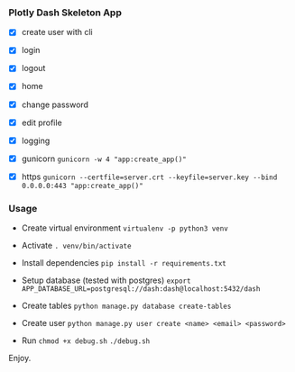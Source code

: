 ### Plotly Dash Skeleton App


- [x] create user with cli
- [x] login
- [x] logout
- [x] home
- [x] change password
- [x] edit profile
- [x] logging
- [x] gunicorn `gunicorn -w 4 "app:create_app()"`
- [x] https `gunicorn --certfile=server.crt --keyfile=server.key --bind 0.0.0.0:443 "app:create_app()"`


### Usage

- Create virtual environment
`virtualenv -p python3 venv`

- Activate
`. venv/bin/activate`

- Install dependencies
`pip install -r requirements.txt`

- Setup database (tested with postgres)
`export APP_DATABASE_URL=postgresql://dash:dash@localhost:5432/dash`

- Create tables
`python manage.py database create-tables`

- Create user
`python manage.py user create <name> <email> <password>`

- Run
`chmod +x debug.sh`
`./debug.sh`

Enjoy.